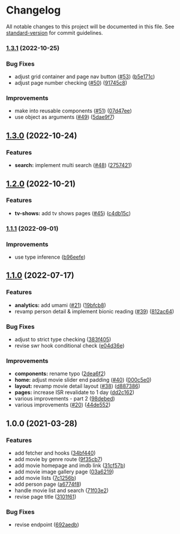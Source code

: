 # Changelog

All notable changes to this project will be documented in this file. See [standard-version](https://github.com/conventional-changelog/standard-version) for commit guidelines.

### [1.3.1](https://github.com/sozonome/muvees/compare/v1.3.0...v1.3.1) (2022-10-25)


### Bug Fixes

* adjust grid container and page nav button ([#53](https://github.com/sozonome/muvees/issues/53)) ([b5e171c](https://github.com/sozonome/muvees/commit/b5e171c5b1877f669195e8f2e7dbbf7b2c08c838))
* adjust page number checking ([#50](https://github.com/sozonome/muvees/issues/50)) ([91745c8](https://github.com/sozonome/muvees/commit/91745c8fbd8ec53e01989a866ec4244b37f86753))


### Improvements

* make into reusable components ([#51](https://github.com/sozonome/muvees/issues/51)) ([07d47ee](https://github.com/sozonome/muvees/commit/07d47ee6401eeddac14ea82ec2c84e787a514dac))
* use object as arguments ([#49](https://github.com/sozonome/muvees/issues/49)) ([5dae9f7](https://github.com/sozonome/muvees/commit/5dae9f7c95e3ed1811bb1fce83a2075df6518b0c))

## [1.3.0](https://github.com/sozonome/muvees/compare/v1.2.0...v1.3.0) (2022-10-24)


### Features

* **search:** implement multi search ([#48](https://github.com/sozonome/muvees/issues/48)) ([2757421](https://github.com/sozonome/muvees/commit/2757421ac6ec299c521f15361629b2c178237f40))

## [1.2.0](https://github.com/sozonome/muvees/compare/v1.1.1...v1.2.0) (2022-10-21)


### Features

* **tv-shows:** add tv shows pages ([#45](https://github.com/sozonome/muvees/issues/45)) ([c4db15c](https://github.com/sozonome/muvees/commit/c4db15cc44f713be3e1d41b2b52509e475b53d52))

### [1.1.1](https://github.com/sozonome/muvees/compare/v1.1.0...v1.1.1) (2022-09-01)


### Improvements

* use type inference ([b96eefe](https://github.com/sozonome/muvees/commit/b96eefeeeef8c43976dfcb6b540d0cf37a8d1104))

## [1.1.0](https://github.com/sozonome/muvees/compare/v1.0.0...v1.1.0) (2022-07-17)


### Features

* **analytics:** add umami ([#21](https://github.com/sozonome/muvees/issues/21)) ([19bfcb8](https://github.com/sozonome/muvees/commit/19bfcb8bdf5c72cb2a7be59e628050462926218f))
* revamp person detail & implement bionic reading ([#39](https://github.com/sozonome/muvees/issues/39)) ([812ac64](https://github.com/sozonome/muvees/commit/812ac64442907c5765cd3b678c29ddd24b89c0f0))


### Bug Fixes

* adjust to strict type checking ([383f405](https://github.com/sozonome/muvees/commit/383f40547a5a20552e979d21b3a2c485bd1ab4da))
* revise swr hook conditional check ([e04d36e](https://github.com/sozonome/muvees/commit/e04d36ef5226e7d7e626a5a613e03a11a8bcfde4))


### Improvements

* **components:** rename typo ([2dea6f2](https://github.com/sozonome/muvees/commit/2dea6f23452e71fba523b6d6f663a4353d912130))
* **home:** adjust movie slider end padding ([#40](https://github.com/sozonome/muvees/issues/40)) ([000c5e0](https://github.com/sozonome/muvees/commit/000c5e0f18161ddcdbba790231e54bf98e0e9ace))
* **layout:** revamp movie detail layout ([#38](https://github.com/sozonome/muvees/issues/38)) ([d887386](https://github.com/sozonome/muvees/commit/d887386ca4bbfc08f23800fe4ece51a69affb7d6))
* **pages:** increase ISR revalidate to 1 day ([dd2c162](https://github.com/sozonome/muvees/commit/dd2c162497afac6a34858aec188dbc5fdf35f72c))
* various improvements - part 2 ([98debed](https://github.com/sozonome/muvees/commit/98debed3fb491061b7dabc8632043b37006ca8fd))
* various improvements ([#20](https://github.com/sozonome/muvees/issues/20)) ([44de552](https://github.com/sozonome/muvees/commit/44de552bffdf74f73ba173b7a62b43f294645664))

## 1.0.0 (2021-03-28)


### Features

* add fetcher and hooks ([34bf440](https://github.com/sozonome/muvees/commit/34bf440206c55ea6dbafdcc16bbf18af7d7c2556))
* add movie by genre route ([9f35cb7](https://github.com/sozonome/muvees/commit/9f35cb7cfafbce0e54c716304f64e7d0a7b4200b))
* add movie homepage and imdb link ([31cf57b](https://github.com/sozonome/muvees/commit/31cf57b92fe8b1d89df480280450fa771d868683))
* add movie image gallery page ([03a6219](https://github.com/sozonome/muvees/commit/03a6219ae8245487a40272e68aed260ebd74efaf))
* add movie lists ([7c1256b](https://github.com/sozonome/muvees/commit/7c1256bf0a2a2da87c42846ae8f1f6118196e397))
* add person page ([a6774f8](https://github.com/sozonome/muvees/commit/a6774f81d61212276acbf422f7a86ffbd2a5c544))
* handle movie list and search ([71f03e2](https://github.com/sozonome/muvees/commit/71f03e2d91f2100bb4a7fec0a4e56fb4db2f3824))
* revise page title ([3101f61](https://github.com/sozonome/muvees/commit/3101f613daa0a575425e93b26d343cf3ac5cb604))


### Bug Fixes

* revise endpoint ([692aedb](https://github.com/sozonome/muvees/commit/692aedbfdc3beb1d8b534eda18c6f29fcf486670))
